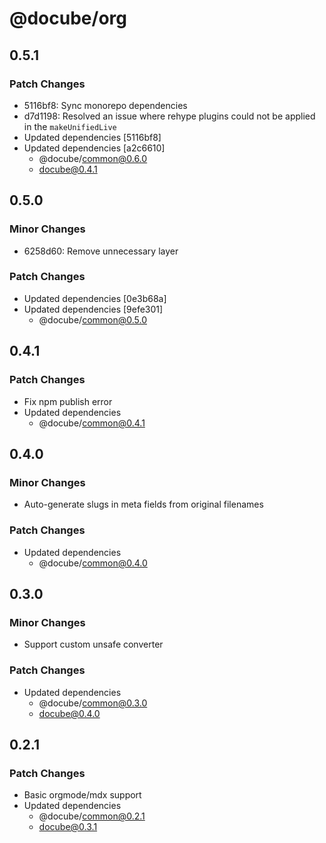 # @docube/org

## 0.5.1

### Patch Changes

- 5116bf8: Sync monorepo dependencies
- d7d1198: Resolved an issue where rehype plugins could not be applied in the `makeUnifiedLive`
- Updated dependencies [5116bf8]
- Updated dependencies [a2c6610]
  - @docube/common@0.6.0
  - docube@0.4.1

## 0.5.0

### Minor Changes

- 6258d60: Remove unnecessary layer

### Patch Changes

- Updated dependencies [0e3b68a]
- Updated dependencies [9efe301]
  - @docube/common@0.5.0

## 0.4.1

### Patch Changes

- Fix npm publish error
- Updated dependencies
  - @docube/common@0.4.1

## 0.4.0

### Minor Changes

- Auto-generate slugs in meta fields from original filenames

### Patch Changes

- Updated dependencies
  - @docube/common@0.4.0

## 0.3.0

### Minor Changes

- Support custom unsafe converter

### Patch Changes

- Updated dependencies
  - @docube/common@0.3.0
  - docube@0.4.0

## 0.2.1

### Patch Changes

- Basic orgmode/mdx support
- Updated dependencies
  - @docube/common@0.2.1
  - docube@0.3.1
